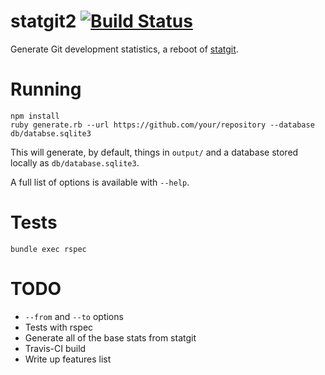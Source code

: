 statgit2 [![Build Status](https://travis-ci.org/soundasleep/statgit2.svg?branch=master)](https://travis-ci.org/soundasleep/statgit2)
========

Generate Git development statistics, a reboot of [statgit](https://github.com/soundasleep/statgit).

# Running

```
npm install
ruby generate.rb --url https://github.com/your/repository --database db/databse.sqlite3
```

This will generate, by default, things in `output/` and a database stored locally as `db/database.sqlite3`.

A full list of options is available with `--help`.

# Tests

```
bundle exec rspec
```

# TODO

* `--from` and `--to` options
* Tests with rspec
* Generate all of the base stats from statgit
* Travis-CI build
* Write up features list

